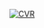 


[![CVR](https://github.com/user-attachments/assets/1afcb77e-8a2b-4525-93f3-0a453be9338a)](https://www.youtube.com/watch?v=mYlMpW7bhGk)
